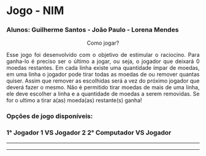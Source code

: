 
<!DOCTYPE html>
<html lang="pt-br">
<head>
    <meta charset="UTF-8">
 <link rel="stylesheet" href="https://cdnjs.cloudflare.com/ajax/libs/font-awesome/4.7.0/css/font-awesome.min.css">
</head>
<body>
  <h1><b>Jogo - NIM</b></h1>  
  <h3><b>Alunos: Guilherme Santos - João Paulo - Lorena Mendes</b></h3> 
 <p style="text-align: center;"><i class="fa-solid fa-gamepad-modern"></i>Como jogar? </p>
 <p style="text-align: justify;"> Esse jogo foi desenvolvido com o objetivo de estimular o raciocino. Para ganha-lo é preciso ser o último a jogar, ou seja, o jogador que deixará 0 moedas restantes. Em cada linha existe uma quantidade ímpar de moedas, em uma linha o jogador pode tirar todas as moedas de ou remover quantas quiser. Assim que remover as escolhidas será a vez do próximo jogador que deverá fazer o mesmo. Não é permitido tirar moedas de mais de uma linha, ele deve escolher a linha e a quantidade de moedas a serem removidas.  Se for o ultimo a tirar a(as) moeda(as) restante(s) ganha! </p>

<h3> Opções de jogo disponíveis:<h3>
 1° <i class="fa-solid fa-user-large"></i> Jogador 1 VS <i class="fa-solid fa-user-large"></i> Jogador 2
2° <i class="fa-solid fa-user-robot"></i> Computador VS <i class="fa-solid fa-user-large"></i> Jogador 
</body>
</html>




---

---

